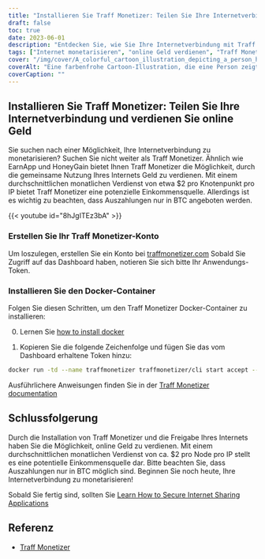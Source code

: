 ```yaml
---
title: "Installieren Sie Traff Monetizer: Teilen Sie Ihre Internetverbindung und verdienen Sie online Geld"
draft: false
toc: true
date: 2023-06-01
description: "Entdecken Sie, wie Sie Ihre Internetverbindung mit Traff Monetizer monetarisieren und mühelos Geld verdienen können, indem Sie Ihr Internet mit anderen teilen."
tags: ["Internet monetarisieren", "online Geld verdienen", "Traff Monetizer", "gemeinsame Internetverbindung", "passives Einkommen", "BTC-Auszahlungen", "von zu Hause aus verdienen", "Internet-Sharing", "Online-Verdienstmöglichkeiten", "verdienen mit Traff Monetizer", "Monetarisierungsplattform", "Geld verdienen mit Internet", "passives Einkommen erzielen", "Internet-Monetarisierung", "Bitcoin verdienen", "ungenutztes Internet freigeben", "Internet-Einkommensquelle", "mit Docker-Container verdienen", "Online-Verdienstmöglichkeiten", "Internet-Sharing-Netzwerk", "verdienen mit Knoten pro IP", "internetbasiertes Einkommen", "BTC verdienen", "Interneteinnahmen", "durch Internet-Sharing verdienen", "Traff Monetizer-Anleitung", "Leitfaden zur Monetarisierung des Internets", "mit Internetanschluss verdienen", "Traff Monetizer Kontoerstellung", "Traff Monetizer Docker-Installation"]
cover: "/img/cover/A_colorful_cartoon_illustration_depicting_a_person_holding.png"
coverAlt: "Eine farbenfrohe Cartoon-Illustration, die eine Person zeigt, die einen Globus mit Netzwerklinien hält, die verschiedene Geräte verbinden und das Konzept der gemeinsamen Nutzung des Internets und des Geldverdienens darstellen."
coverCaption: ""
---
```


## Installieren Sie Traff Monetizer: Teilen Sie Ihre Internetverbindung und verdienen Sie online Geld

Sie suchen nach einer Möglichkeit, Ihre Internetverbindung zu monetarisieren? Suchen Sie nicht weiter als Traff Monetizer. Ähnlich wie EarnApp und HoneyGain bietet Ihnen Traff Monetizer die Möglichkeit, durch die gemeinsame Nutzung Ihres Internets Geld zu verdienen. Mit einem durchschnittlichen monatlichen Verdienst von etwa $2 pro Knotenpunkt pro IP bietet Traff Monetizer eine potenzielle Einkommensquelle. Allerdings ist es wichtig zu beachten, dass Auszahlungen nur in BTC angeboten werden.

{{< youtube id="8hJgITEz3bA" >}}

### Erstellen Sie Ihr Traff Monetizer-Konto
Um loszulegen, erstellen Sie ein Konto bei [traffmonetizer.com](https://traffmonetizer.com/?aff=1389828&utm_source=traffmonetizerdockerguide) Sobald Sie Zugriff auf das Dashboard haben, notieren Sie sich bitte Ihr Anwendungs-Token.

### Installieren Sie den Docker-Container
Folgen Sie diesen Schritten, um den Traff Monetizer Docker-Container zu installieren:

0. Lernen Sie [how to install docker](https://simeononsecurity.ch/other/creating-profitable-low-powered-crypto-miners/#installing-docker)

1. Kopieren Sie die folgende Zeichenfolge und fügen Sie das vom Dashboard erhaltene Token hinzu:
```bash
docker run -td --name traffmonetizer traffmonetizer/cli start accept --token YOUR_TOKEN
```

Ausführlichere Anweisungen finden Sie in der [Traff Monetizer documentation](https://traffmonetizer.com/?aff=1389828&utm_source=traffmonetizerdockerguide)


## Schlussfolgerung

Durch die Installation von Traff Monetizer und die Freigabe Ihres Internets haben Sie die Möglichkeit, online Geld zu verdienen. Mit einem durchschnittlichen monatlichen Verdienst von ca. $2 pro Node pro IP stellt es eine potentielle Einkommensquelle dar. Bitte beachten Sie, dass Auszahlungen nur in BTC möglich sind. Beginnen Sie noch heute, Ihre Internetverbindung zu monetarisieren!

Sobald Sie fertig sind, sollten Sie [Learn How to Secure Internet Sharing Applications](https://simeononsecurity.ch/other/how-to-secure-internet-sharing-applications/)

## Referenz

- [Traff Monetizer](https://traffmonetizer.com/?aff=1389828&utm_source=traffmonetizerdockerguide)



